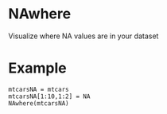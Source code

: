 # NAwhere
Visualize where NA values are in your dataset

# Example

```{r}
mtcarsNA = mtcars
mtcarsNA[1:10,1:2] = NA
NAwhere(mtcarsNA)
```
